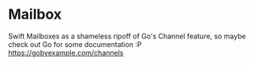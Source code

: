 # Mailbox
Swift Mailboxes as a shameless ripoff of Go's Channel feature, so maybe check out Go for some documentation :P
https://gobyexample.com/channels
